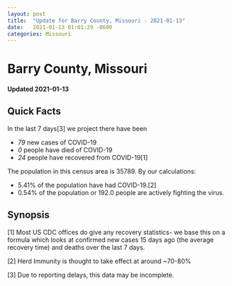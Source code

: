 ```yaml
---
layout: post
title:  "Update for Barry County, Missouri - 2021-01-13"
date:   2021-01-13 01:01:29 -0600
categories: Missouri
---
```


# Barry County, Missouri
#### Updated 2021-01-13

## Quick Facts

In the last 7 days[3] we project there have been
- *79* new cases of COVID-19
- *0* people have died of COVID-19
- *24* people have recovered from COVID-19[1]

The population in this census area is 35789. By our calculations:
- 5.41% of the population have had COVID-19.[2]
- 0.54% of the population or 192.0 people are actively fighting the virus.

## Synopsis




[1] Most US CDC offices do give any recovery statistics- we base this on a formula which looks at confirmed new cases
15 days ago (the average recovery time) and deaths over the last 7 days.

[2] Herd Immunity is thought to take effect at around ~70-80%

[3] Due to reporting delays, this data may be incomplete.
 
    